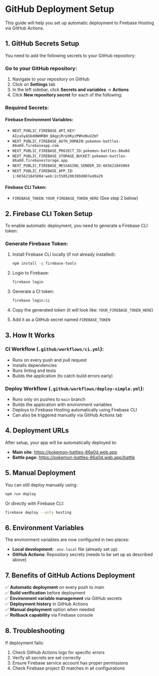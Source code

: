 # GitHub Deployment Setup

This guide will help you set up automatic deployment to Firebase Hosting via GitHub Actions.

## 1. GitHub Secrets Setup

You need to add the following secrets to your GitHub repository:

### Go to your GitHub repository:
1. Navigate to your repository on GitHub
2. Click on **Settings** tab
3. In the left sidebar, click **Secrets and variables** → **Actions**
4. Click **New repository secret** for each of the following:

### Required Secrets:

#### Firebase Environment Variables:
- `NEXT_PUBLIC_FIREBASE_API_KEY`: `AIzaSyASbdOWHRBH_QAqpjRrp9KyzPWheNuUZmY`
- `NEXT_PUBLIC_FIREBASE_AUTH_DOMAIN`: `pokemon-battles-86a0d.firebaseapp.com`
- `NEXT_PUBLIC_FIREBASE_PROJECT_ID`: `pokemon-battles-86a0d`
- `NEXT_PUBLIC_FIREBASE_STORAGE_BUCKET`: `pokemon-battles-86a0d.firebasestorage.app`
- `NEXT_PUBLIC_FIREBASE_MESSAGING_SENDER_ID`: `665621845004`
- `NEXT_PUBLIC_FIREBASE_APP_ID`: `1:665621845004:web:2c5505206389d807ed0a29`

#### Firebase CLI Token:
- `FIREBASE_TOKEN`: `YOUR_FIREBASE_TOKEN_HERE` (See step 2 below)

## 2. Firebase CLI Token Setup

To enable automatic deployment, you need to generate a Firebase CLI token:

### Generate Firebase Token:
1. Install Firebase CLI locally (if not already installed):
   ```bash
   npm install -g firebase-tools
   ```

2. Login to Firebase:
   ```bash
   firebase login
   ```

3. Generate a CI token:
   ```bash
   firebase login:ci
   ```

4. Copy the generated token (it will look like: `YOUR_FIREBASE_TOKEN_HERE`)
5. Add it as a GitHub secret named `FIREBASE_TOKEN`

## 3. How It Works

### CI Workflow (`.github/workflows/ci.yml`):
- Runs on every push and pull request
- Installs dependencies
- Runs linting and tests
- Builds the application (to catch build errors early)

### Deploy Workflow (`.github/workflows/deploy-simple.yml`):
- Runs only on pushes to `main` branch
- Builds the application with environment variables
- Deploys to Firebase Hosting automatically using Firebase CLI
- Can also be triggered manually via GitHub Actions tab

## 4. Deployment URLs

After setup, your app will be automatically deployed to:
- **Main site**: https://pokemon-battles-86a0d.web.app
- **Battle page**: https://pokemon-battles-86a0d.web.app/battle

## 5. Manual Deployment

You can still deploy manually using:
```bash
npm run deploy
```

Or directly with Firebase CLI:
```bash
firebase deploy --only hosting
```

## 6. Environment Variables

The environment variables are now configured in two places:
- **Local development**: `.env.local` file (already set up)
- **GitHub Actions**: Repository secrets (needs to be set up as described above)

## 7. Benefits of GitHub Actions Deployment

✅ **Automatic deployment** on every push to main  
✅ **Build verification** before deployment  
✅ **Environment variable management** via GitHub secrets  
✅ **Deployment history** in GitHub Actions  
✅ **Manual deployment** option when needed  
✅ **Rollback capability** via Firebase console  

## 8. Troubleshooting

If deployment fails:
1. Check GitHub Actions logs for specific errors
2. Verify all secrets are set correctly
3. Ensure Firebase service account has proper permissions
4. Check Firebase project ID matches in all configurations